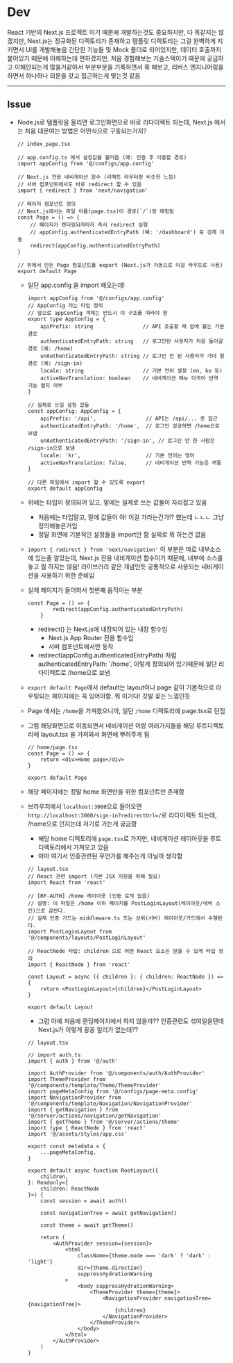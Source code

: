 # Dev
React 기반의 Next.js 프로젝트 이기 때문에 개발하는것도 중요하지만, 다 똑같지는 않겠지만, Next.js는 정규화된 디렉토리가 존재하고 템플릿 디렉토리는 그걸 완벽하게 지키면서 UI를 개발해놓음
간단한 기능들 및 Mock 폴더로 되어있지만, 데이터 호출까지 붙어있기 때문에 이해하는데 편하겠지만, 처음 경험해보는 기술스택이기 때문에 궁금하고 이해안되는게 많을거같아서 부분부분을 기록하면서 쭉 해보고, 리버스 엔지니어링을 하면서 하나하나 의문을 갖고 접근하는게 맞는것 같음

---

## Issue
- Node.js로 템플릿을 올리면 로그인화면으로 바로 리다이렉트 되는데, Next.js 에서는 처음 대문여는 방법은 어떤식으로 구동되는거지?
    ```tsx
    // index_page.tsx

    // app.config.ts 에서 설정값을 불러옴 (예: 인증 후 이동할 경로)
    import appConfig from '@/configs/app.config'

    // Next.js 전용 네비게이션 함수 (리액트 라우터랑 비슷한 느낌)
    // 서버 컴포넌트에서도 바로 redirect 할 수 있음
    import { redirect } from 'next/navigation'

    // 페이지 컴포넌트 정의
    // Next.js에서는 파일 이름(page.tsx)이 경로(`/`)랑 매핑됨
    const Page = () => {
        // 페이지가 렌더링되자마자 즉시 redirect 실행
        // appConfig.authenticatedEntryPath (예: '/dashboard') 로 강제 이동
        redirect(appConfig.authenticatedEntryPath)
    }

    // 위에서 만든 Page 컴포넌트를 export (Next.js가 자동으로 이걸 라우트로 사용)
    export default Page
    ```

    - 일단 app.config 을 import 해오는데!
        ```tsx
        import appConfig from '@/configs/app.config'
        // AppConfig 라는 타입 정의
        // 앞으로 appConfig 객체는 반드시 이 구조를 따라야 함
        export type AppConfig = {
            apiPrefix: string                // API 호출할 때 앞에 붙는 기본 경로
            authenticatedEntryPath: string   // 로그인된 사용자가 처음 들어갈 경로 (예: /home)
            unAuthenticatedEntryPath: string // 로그인 안 된 사용자가 가야 할 경로 (예: /sign-in)
            locale: string                   // 기본 언어 설정 (en, ko 등)
            activeNavTranslation: boolean    // 네비게이션 메뉴 다국어 번역 기능 켤지 여부
        }

        // 실제로 쓰일 설정 값들
        const appConfig: AppConfig = {
            apiPrefix: '/api',                // API는 /api/... 로 접근
            authenticatedEntryPath: '/home',  // 로그인 성공하면 /home으로 보냄
            unAuthenticatedEntryPath: '/sign-in', // 로그인 안 한 사람은 /sign-in으로 보냄
            locale: 'kr',                     // 기본 언어는 영어
            activeNavTranslation: false,      // 네비게이션 번역 기능은 꺼둠
        }

        // 다른 파일에서 import 할 수 있도록 export
        export default appConfig
        ```
    - 위에는 타입이 정의되어 있고, 밑에는 실제로 쓰는 값들이 자리잡고 있음
        - 처음에는 타입말고, 밑에 값들이 아! 이걸 가라는건가!? 했는데 ㄴㄴㄴ 그냥 정의해놓은거임
        - 정말 화면에 기본적인 설정들을 import만 함 실제로 뭐 하는건 없음

    - `import { redirect } from 'next/navigation'` 이 부분은 따로 내부소스에 있는줄 알았는데, Next.js 전용 네비게이션 함수이기 때문에, 내부에 소스를 놓고 뭘 하지는 않음! 라이브러리 같은 개념인듯
    공통적으로 사용되는 네비게이션을 사용하기 위한 준비임

    - 실제 페이지가 들어와서 첫번째 움직이는 부분
        ```tsx 
        const Page = () => {
                redirect(appConfig.authenticatedEntryPath)
            }
        ```
        - redirect() 는 Next.js에 내장되어 있는 내장 함수임
            - Next.js App Router 전용 함수임
            - 서버 컴포넌트에서만 동작
        - redirect(appConfig.authenticatedEntryPath) 처럼 authenticatedEntryPath: '/home', 이렇게 정의되어 있기때문에 일단 리다이렉트로 /home으로 보냄

    - `export default Page`에서 default는 layout이나 page 같이 기본적으로 라우팅되는 페이지에는 꼭 있어야함. 뭐 이거다! 깃발 꽂는 느낌인듯
    - Page 에서는 `/home`을 가져왔으니까, 일단 `/home` 디렉토리에 page.tsx로 던짐 
    - 그럼 해당화면으로 이동되면서 네비게이션 이랑 여러가지들을 해당 루트디렉토리에 layout.tsx 을 가져와서 화면에 뿌려주게 됨
        ```tsx
        // home/page.tsx
        const Page = () => {
            return <div>Home page</div>
        }

        export default Page
        ```
    - 해당 페이지에는 정말 home 화면만을 위한 컴포넌트만 존재함
    - 브라우저에서  `localhost:3000`으로 들어오면 `http://localhost:3000/sign-in?redirectUrl=/`로 리다이렉트 되는데, /home으로 던지는데 저기로 가는게 궁금함
        - 해당 home 디렉토리에 `page.tsx`로 가지만, 네비게이션 레이아웃을 루트디렉토리에서 가져오고 있음 
        - 아마 여기서 인증관련된 무언가를 해주는게 아닐까 생각함
        ```tsx
        // layout.tsx
        // React 관련 import (기본 JSX 지원을 위해 필요)
        import React from 'react'

        // [RF-AUTH] /home 레이아웃 (인증 로직 없음)
        // 설명: 이 파일은 /home 이하 페이지를 PostLoginLayout(레이아웃/네비 스킨)으로 감싼다.
        // 실제 인증 가드는 middleware.ts 또는 상위(서버) 레이아웃/가드에서 수행된다.
        import PostLoginLayout from '@/components/layouts/PostLoginLayout'

        // ReactNode 타입: children 으로 어떤 React 요소든 받을 수 있게 타입 정의
        import { ReactNode } from 'react'
        
        const Layout = async ({ children }: { children: ReactNode }) => {
            return <PostLoginLayout>{children}</PostLoginLayout>
        }

        export default Layout
        ```
        - 그럼 아예 처음에 랜딩페이지에서 하지 않을까?? 인증관련도 섞여일을텐데 Next.js가 이렇게 꽁꽁 일리가 없는데??
        ```tsx
        // layout.tsx

        // import auth.ts 
        import { auth } from '@/auth' 
        
        import AuthProvider from '@/components/auth/AuthProvider'
        import ThemeProvider from '@/components/template/Theme/ThemeProvider'
        import pageMetaConfig from '@/configs/page-meta.config'
        import NavigationProvider from '@/components/template/Navigation/NavigationProvider'
        import { getNavigation } from '@/server/actions/navigation/getNavigation'
        import { getTheme } from '@/server/actions/theme'
        import type { ReactNode } from 'react'
        import '@/assets/styles/app.css'

        export const metadata = {
            ...pageMetaConfig,
        }

        export default async function RootLayout({
            children,
        }: Readonly<{
            children: ReactNode
        }>) {
            const session = await auth()

            const navigationTree = await getNavigation()

            const theme = await getTheme()

            return (
                <AuthProvider session={session}>
                    <html
                        className={theme.mode === 'dark' ? 'dark' : 'light'}
                        dir={theme.direction}
                        suppressHydrationWarning
                    >
                        <body suppressHydrationWarning>
                            <ThemeProvider theme={theme}>
                                <NavigationProvider navigationTree={navigationTree}>
                                    {children}
                                </NavigationProvider>
                            </ThemeProvider>
                        </body>
                    </html>
                </AuthProvider>
            )
        }
        ```